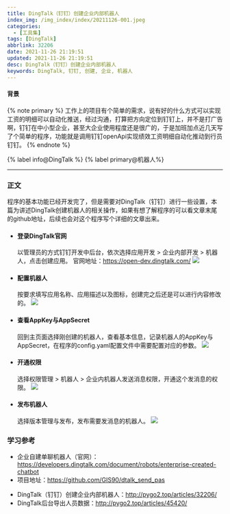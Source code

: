 ```yaml
---
title: DingTalk（钉钉）创建企业内部机器人
index_img: /img_index/index/20211126-001.jpeg
categories:
  - [工具集]
tags: [DingTalk]
abbrlink: 32206
date: 2021-11-26 21:19:51
updated: 2021-11-26 21:19:51
desc: DingTalk（钉钉）创建企业内部机器人
keywords: DingTalk, 钉钉, 创建, 企业, 机器人
---
```



#### 背景

{% note primary %}
工作上的项目有个简单的需求，说有好的什么方式可以实现工资的明细可以自动化推送，经过沟通，打算把方向定位到钉钉上，并不是打广告啊，钉钉在中小型企业，甚至大企业使用程度还是很广的，于是加班加点近几天写了个简单的程序，功能就是调用钉钉openApi实现绩效工资明细自动化推动到行员钉钉。
{% endnote %}

{% label info@DingTalk %} {% label primary@机器人%}

<!--more-->
<hr />

### 正文
程序的基本功能已经开发完了，但是需要对DingTalk（钉钉）进行一些设置，本篇为讲述DingTalk创建机器人的相关操作，如果有想了解程序的可以看文章末尾的github地址，后续也会对这个程序写个详细的文章出来。


- #### 登录DingTalk官网
    以管理员的方式钉钉开发中后台，依次选择应用开发 > 企业内部开发 > 机器人，点击创建应用。
    官网地址：https://open-dev.dingtalk.com/
    ![](1.png)

- #### 配置机器人
    按要求填写应用名称、应用描述以及图标，创建完之后还是可以进行内容修改的。
    ![](2.png)

- #### 查看AppKey与AppSecret
    回到主页面选择刚创建的机器人，查看基本信息，记录机器人的AppKey与AppSecret，在程序的config.yaml配置文件中需要配置对应的参数。
    ![](3.png)

- #### 开通权限
    选择权限管理 > 机器人 > 企业内机器人发送消息权限，开通这个发消息的权限。
    ![](4.png)

- #### 发布机器人
    选择版本管理与发布，发布需要发消息的机器人。
    ![](5.png)

### 学习参考

* 企业自建单聊机器人（官网）：https://developers.dingtalk.com/document/robots/enterprise-created-chatbot
* 项目地址：https://github.com/GIS90/dtalk_send_pas
- DingTalk（钉钉）创建企业内部机器人：http://pygo2.top/articles/32206/
- DingTalk后台导出人员数据：http://pygo2.top/articles/45420/
